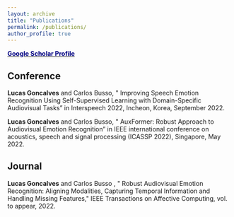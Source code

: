 ```yaml
---
layout: archive
title: "Publications"
permalink: /publications/
author_profile: true
---
```


<b>[<font color="navy">Google Scholar Profile</font>](https://scholar.google.com/citations?user=M7AZbh8AAAAJ&hl=en)</b>

## Conference
<b>Lucas Goncalves</b> and Carlos Busso, " Improving Speech Emotion Recognition Using Self-Supervised Learning with Domain-Specific Audiovisual Tasks” in Interspeech 2022, Incheon, Korea, September 2022.

<b>Lucas Goncalves</b> and Carlos Busso, " AuxFormer: Robust Approach to Audiovisual Emotion Recognition” in IEEE international conference on acoustics, speech and signal processing (ICASSP 2022), Singapore, May 2022.


## Journal
<b>Lucas Goncalves</b> and Carlos Busso , " Robust Audiovisual Emotion Recognition: Aligning Modalities, Capturing Temporal Information and Handling Missing Features," IEEE Transactions on Affective Computing, vol. to appear, 2022.
